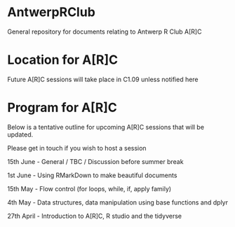 # AntwerpRClub
General repository for documents relating to Antwerp R Club A[R]C

# Location for A[R]C
Future A[R]C sessions will take place in C1.09 unless notified here

# Program for A[R]C

Below is a tentative outline for upcoming A[R]C sessions that will be updated. 

Please get in touch if you wish to host a session

15th June - General / TBC / Discussion before summer break

1st June - Using RMarkDown to make beautiful documents

15th May - Flow control (for loops, while, if, apply family)

4th May - Data structures, data manipulation using base functions and dplyr

27th April - Introduction to A[R]C, R studio and the tidyverse
